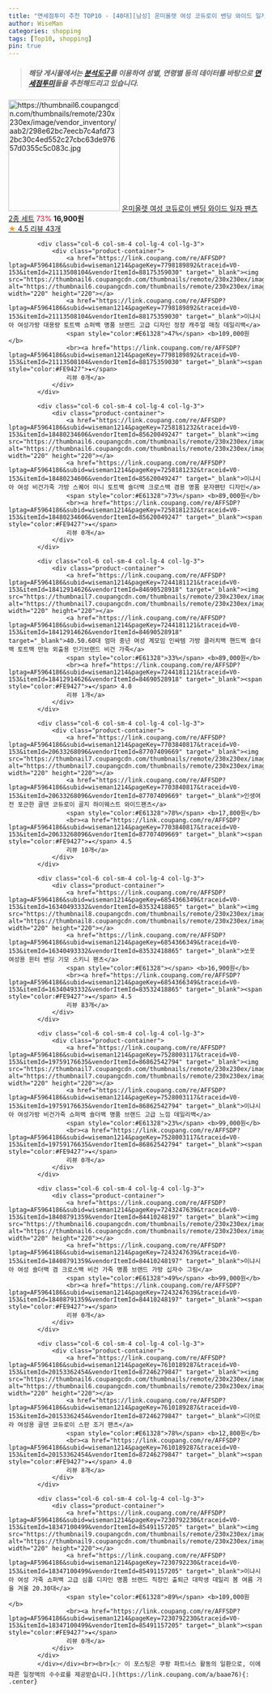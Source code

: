 ```yaml
---
title: "면세점투미 추천 TOP10 - [40대][남성] 온미올렛 여성 코듀로이 밴딩 와이드 일자 팬츠 2종 세트"
author: WiseMan
categories: shopping
tags: [Top10, shopping]
pin: true
---
```


> ##### 해당 게시물에서는 [**분석도구**](https://itemscout.io/)를 이용하여 **성별**, **연령별** 등의 데이터를 바탕으로 [**면세점투미**](https://link.coupang.com/a/baae76)들을 추천해드리고 있습니다.
<div class="container"><div class="row">
            <div class="col-6 col-sm-4 col-lg-4 col-lg-3">
                <div class="product-container">
                    <a href="https://link.coupang.com/re/AFFSDP?lptag=AF5964186&subid=wiseman1214&pageKey=7558924855&traceid=V0-153&itemId=19909870377&vendorItemId=87009802824" target="_blank"><img src="https://thumbnail6.coupangcdn.com/thumbnails/remote/230x230ex/image/vendor_inventory/aab2/298e62bc7eecb7c4afd732bc30c4ed552c27cbc63de97657d0355c5c083c.jpg" alt="https://thumbnail6.coupangcdn.com/thumbnails/remote/230x230ex/image/vendor_inventory/aab2/298e62bc7eecb7c4afd732bc30c4ed552c27cbc63de97657d0355c5c083c.jpg" width="220" height="220"></a>
                    <a href="https://link.coupang.com/re/AFFSDP?lptag=AF5964186&subid=wiseman1214&pageKey=7558924855&traceid=V0-153&itemId=19909870377&vendorItemId=87009802824" target="_blank">온미올렛 여성 코듀로이 밴딩 와이드 일자 팬츠 2종 세트</a>
                    <span style="color:#E61328">73%</span> <b>16,900원</b>
                    <br><a href="https://link.coupang.com/re/AFFSDP?lptag=AF5964186&subid=wiseman1214&pageKey=7558924855&traceid=V0-153&itemId=19909870377&vendorItemId=87009802824" target="_blank"><span style="color:#FE9427">★</span> 4.5
                    리뷰 43개</a>
                </div>
            </div>
            
            <div class="col-6 col-sm-4 col-lg-4 col-lg-3">
                <div class="product-container">
                    <a href="https://link.coupang.com/re/AFFSDP?lptag=AF5964186&subid=wiseman1214&pageKey=7798189892&traceid=V0-153&itemId=21113508104&vendorItemId=88175359030" target="_blank"><img src="https://thumbnail6.coupangcdn.com/thumbnails/remote/230x230ex/image/vendor_inventory/5aa3/b4e28af08d72fc829520bc5f139fc8ab908854d13897b43a2ec4a8b0ac8c.png" alt="https://thumbnail6.coupangcdn.com/thumbnails/remote/230x230ex/image/vendor_inventory/5aa3/b4e28af08d72fc829520bc5f139fc8ab908854d13897b43a2ec4a8b0ac8c.png" width="220" height="220"></a>
                    <a href="https://link.coupang.com/re/AFFSDP?lptag=AF5964186&subid=wiseman1214&pageKey=7798189892&traceid=V0-153&itemId=21113508104&vendorItemId=88175359030" target="_blank">이냐시아 여성가방 대용량 토트백 쇼퍼백 명품 브랜드 고급 디자인 정장 캐주얼 매칭 데일리백</a>
                    <span style="color:#E61328">47%</span> <b>109,000원</b>
                    <br><a href="https://link.coupang.com/re/AFFSDP?lptag=AF5964186&subid=wiseman1214&pageKey=7798189892&traceid=V0-153&itemId=21113508104&vendorItemId=88175359030" target="_blank"><span style="color:#FE9427">★</span> 
                    리뷰 0개</a>
                </div>
            </div>
            
            <div class="col-6 col-sm-4 col-lg-4 col-lg-3">
                <div class="product-container">
                    <a href="https://link.coupang.com/re/AFFSDP?lptag=AF5964186&subid=wiseman1214&pageKey=7258181232&traceid=V0-153&itemId=18480234606&vendorItemId=85620049247" target="_blank"><img src="https://thumbnail6.coupangcdn.com/thumbnails/remote/230x230ex/image/vendor_inventory/7bc7/ccdf35ecd417115e9990cb8565d053c2085fdeeea1a91f11e38bed1f1565.png" alt="https://thumbnail6.coupangcdn.com/thumbnails/remote/230x230ex/image/vendor_inventory/7bc7/ccdf35ecd417115e9990cb8565d053c2085fdeeea1a91f11e38bed1f1565.png" width="220" height="220"></a>
                    <a href="https://link.coupang.com/re/AFFSDP?lptag=AF5964186&subid=wiseman1214&pageKey=7258181232&traceid=V0-153&itemId=18480234606&vendorItemId=85620049247" target="_blank">이냐시아 여성 비건가죽 가방 스퀘어 미니 토트백 숄더백 크로스백 겸용 명품 문자팬턴 디자인</a>
                    <span style="color:#E61328">73%</span> <b>89,000원</b>
                    <br><a href="https://link.coupang.com/re/AFFSDP?lptag=AF5964186&subid=wiseman1214&pageKey=7258181232&traceid=V0-153&itemId=18480234606&vendorItemId=85620049247" target="_blank"><span style="color:#FE9427">★</span> 
                    리뷰 0개</a>
                </div>
            </div>
            
            <div class="col-6 col-sm-4 col-lg-4 col-lg-3">
                <div class="product-container">
                    <a href="https://link.coupang.com/re/AFFSDP?lptag=AF5964186&subid=wiseman1214&pageKey=7244181121&traceid=V0-153&itemId=18412914626&vendorItemId=84690528918" target="_blank"><img src="https://thumbnail7.coupangcdn.com/thumbnails/remote/230x230ex/image/vendor_inventory/ba5a/403835de3ec9d7eb254ce7e27101890d94df8e7aac2469081e03e761edf6.png" alt="https://thumbnail7.coupangcdn.com/thumbnails/remote/230x230ex/image/vendor_inventory/ba5a/403835de3ec9d7eb254ce7e27101890d94df8e7aac2469081e03e761edf6.png" width="220" height="220"></a>
                    <a href="https://link.coupang.com/re/AFFSDP?lptag=AF5964186&subid=wiseman1214&pageKey=7244181121&traceid=V0-153&itemId=18412914626&vendorItemId=84690528918" target="_blank">40.50.60대 엄마 중년 여성 계모임 인싸템 가방 클러치백 핸드백 숄더백 토트백 만능 외출용 인기브랜드 비건 가죽</a>
                    <span style="color:#E61328">33%</span> <b>89,000원</b>
                    <br><a href="https://link.coupang.com/re/AFFSDP?lptag=AF5964186&subid=wiseman1214&pageKey=7244181121&traceid=V0-153&itemId=18412914626&vendorItemId=84690528918" target="_blank"><span style="color:#FE9427">★</span> 4.0
                    리뷰 1개</a>
                </div>
            </div>
            
            <div class="col-6 col-sm-4 col-lg-4 col-lg-3">
                <div class="product-container">
                    <a href="https://link.coupang.com/re/AFFSDP?lptag=AF5964186&subid=wiseman1214&pageKey=7703840817&traceid=V0-153&itemId=20633268096&vendorItemId=87707409669" target="_blank"><img src="https://thumbnail7.coupangcdn.com/thumbnails/remote/230x230ex/image/vendor_inventory/868f/fae3c217a95db574fb3cf24bff1251c831f9f1b589bea66f30816b4c706c.png" alt="https://thumbnail7.coupangcdn.com/thumbnails/remote/230x230ex/image/vendor_inventory/868f/fae3c217a95db574fb3cf24bff1251c831f9f1b589bea66f30816b4c706c.png" width="220" height="220"></a>
                    <a href="https://link.coupang.com/re/AFFSDP?lptag=AF5964186&subid=wiseman1214&pageKey=7703840817&traceid=V0-153&itemId=20633268096&vendorItemId=87707409669" target="_blank">인생여전 포근한 골덴 코듀로이 골지 하이웨스트 와이드팬츠</a>
                    <span style="color:#E61328">78%</span> <b>17,800원</b>
                    <br><a href="https://link.coupang.com/re/AFFSDP?lptag=AF5964186&subid=wiseman1214&pageKey=7703840817&traceid=V0-153&itemId=20633268096&vendorItemId=87707409669" target="_blank"><span style="color:#FE9427">★</span> 4.5
                    리뷰 10개</a>
                </div>
            </div>
            
            <div class="col-6 col-sm-4 col-lg-4 col-lg-3">
                <div class="product-container">
                    <a href="https://link.coupang.com/re/AFFSDP?lptag=AF5964186&subid=wiseman1214&pageKey=6854366349&traceid=V0-153&itemId=16340493332&vendorItemId=83532418865" target="_blank"><img src="https://thumbnail8.coupangcdn.com/thumbnails/remote/230x230ex/image/vendor_inventory/f603/8fe4d277245e8927e63b09e8f34e55d8ff42cd1b396ac03746de305816a6.jpg" alt="https://thumbnail8.coupangcdn.com/thumbnails/remote/230x230ex/image/vendor_inventory/f603/8fe4d277245e8927e63b09e8f34e55d8ff42cd1b396ac03746de305816a6.jpg" width="220" height="220"></a>
                    <a href="https://link.coupang.com/re/AFFSDP?lptag=AF5964186&subid=wiseman1214&pageKey=6854366349&traceid=V0-153&itemId=16340493332&vendorItemId=83532418865" target="_blank">쏘옷 여성용 윈터 밴딩 기모 스키니 팬츠</a>
                    <span style="color:#E61328"></span> <b>16,900원</b>
                    <br><a href="https://link.coupang.com/re/AFFSDP?lptag=AF5964186&subid=wiseman1214&pageKey=6854366349&traceid=V0-153&itemId=16340493332&vendorItemId=83532418865" target="_blank"><span style="color:#FE9427">★</span> 4.5
                    리뷰 83개</a>
                </div>
            </div>
            
            <div class="col-6 col-sm-4 col-lg-4 col-lg-3">
                <div class="product-container">
                    <a href="https://link.coupang.com/re/AFFSDP?lptag=AF5964186&subid=wiseman1214&pageKey=7528003117&traceid=V0-153&itemId=19759176635&vendorItemId=86862542794" target="_blank"><img src="https://thumbnail7.coupangcdn.com/thumbnails/remote/230x230ex/image/vendor_inventory/3da0/9cf99879ccf1b10d3dd6a2b69006f26da3eeb378f9ce47ebb4344c2fb522.png" alt="https://thumbnail7.coupangcdn.com/thumbnails/remote/230x230ex/image/vendor_inventory/3da0/9cf99879ccf1b10d3dd6a2b69006f26da3eeb378f9ce47ebb4344c2fb522.png" width="220" height="220"></a>
                    <a href="https://link.coupang.com/re/AFFSDP?lptag=AF5964186&subid=wiseman1214&pageKey=7528003117&traceid=V0-153&itemId=19759176635&vendorItemId=86862542794" target="_blank">이냐시아 여성가방 비건가죽 쇼퍼백 숄더백 명품 브랜드 고급 느낌 데일리백</a>
                    <span style="color:#E61328">23%</span> <b>99,000원</b>
                    <br><a href="https://link.coupang.com/re/AFFSDP?lptag=AF5964186&subid=wiseman1214&pageKey=7528003117&traceid=V0-153&itemId=19759176635&vendorItemId=86862542794" target="_blank"><span style="color:#FE9427">★</span> 
                    리뷰 0개</a>
                </div>
            </div>
            
            <div class="col-6 col-sm-4 col-lg-4 col-lg-3">
                <div class="product-container">
                    <a href="https://link.coupang.com/re/AFFSDP?lptag=AF5964186&subid=wiseman1214&pageKey=7243247639&traceid=V0-153&itemId=18408791359&vendorItemId=84410248197" target="_blank"><img src="https://thumbnail6.coupangcdn.com/thumbnails/remote/230x230ex/image/vendor_inventory/7569/c521fe86f5f06e9e28ddb3fba115499c629985de35d925ffa30fe08ca062.png" alt="https://thumbnail6.coupangcdn.com/thumbnails/remote/230x230ex/image/vendor_inventory/7569/c521fe86f5f06e9e28ddb3fba115499c629985de35d925ffa30fe08ca062.png" width="220" height="220"></a>
                    <a href="https://link.coupang.com/re/AFFSDP?lptag=AF5964186&subid=wiseman1214&pageKey=7243247639&traceid=V0-153&itemId=18408791359&vendorItemId=84410248197" target="_blank">이냐시아 여성 숄더백 겸 크로스백 비건 가죽 명품 브랜드 가방 십자수 그림</a>
                    <span style="color:#E61328">49%</span> <b>99,000원</b>
                    <br><a href="https://link.coupang.com/re/AFFSDP?lptag=AF5964186&subid=wiseman1214&pageKey=7243247639&traceid=V0-153&itemId=18408791359&vendorItemId=84410248197" target="_blank"><span style="color:#FE9427">★</span> 
                    리뷰 0개</a>
                </div>
            </div>
            
            <div class="col-6 col-sm-4 col-lg-4 col-lg-3">
                <div class="product-container">
                    <a href="https://link.coupang.com/re/AFFSDP?lptag=AF5964186&subid=wiseman1214&pageKey=7610189287&traceid=V0-153&itemId=20153362454&vendorItemId=87246279847" target="_blank"><img src="https://thumbnail6.coupangcdn.com/thumbnails/remote/230x230ex/image/rs_quotation_api/eqjffvtu/0201857d098b4acb9b82e8b42a62ad29.jpg" alt="https://thumbnail6.coupangcdn.com/thumbnails/remote/230x230ex/image/rs_quotation_api/eqjffvtu/0201857d098b4acb9b82e8b42a62ad29.jpg" width="220" height="220"></a>
                    <a href="https://link.coupang.com/re/AFFSDP?lptag=AF5964186&subid=wiseman1214&pageKey=7610189287&traceid=V0-153&itemId=20153362454&vendorItemId=87246279847" target="_blank">디어로라 여성용 골덴 코듀로이 스판 조거 팬츠</a>
                    <span style="color:#E61328">78%</span> <b>12,800원</b>
                    <br><a href="https://link.coupang.com/re/AFFSDP?lptag=AF5964186&subid=wiseman1214&pageKey=7610189287&traceid=V0-153&itemId=20153362454&vendorItemId=87246279847" target="_blank"><span style="color:#FE9427">★</span> 4.0
                    리뷰 8개</a>
                </div>
            </div>
            
            <div class="col-6 col-sm-4 col-lg-4 col-lg-3">
                <div class="product-container">
                    <a href="https://link.coupang.com/re/AFFSDP?lptag=AF5964186&subid=wiseman1214&pageKey=7230792230&traceid=V0-153&itemId=18347100499&vendorItemId=85491157205" target="_blank"><img src="https://thumbnail9.coupangcdn.com/thumbnails/remote/230x230ex/image/vendor_inventory/968e/4998ba3ababf7c013a24141309c7a68bb704d600eabc12b7e8ff17318894.png" alt="https://thumbnail9.coupangcdn.com/thumbnails/remote/230x230ex/image/vendor_inventory/968e/4998ba3ababf7c013a24141309c7a68bb704d600eabc12b7e8ff17318894.png" width="220" height="220"></a>
                    <a href="https://link.coupang.com/re/AFFSDP?lptag=AF5964186&subid=wiseman1214&pageKey=7230792230&traceid=V0-153&itemId=18347100499&vendorItemId=85491157205" target="_blank">이냐시아 여성 가죽 쇼퍼백 고급 심플 디자인 명품 브랜드 직장인 출퇴근 대학생 데일리 봄 여름 가을 겨울 20.30대</a>
                    <span style="color:#E61328">89%</span> <b>109,000원</b>
                    <br><a href="https://link.coupang.com/re/AFFSDP?lptag=AF5964186&subid=wiseman1214&pageKey=7230792230&traceid=V0-153&itemId=18347100499&vendorItemId=85491157205" target="_blank"><span style="color:#FE9427">★</span> 
                    리뷰 0개</a>
                </div>
            </div>
            </div></div><br><br>[👉 이 포스팅은 쿠팡 파트너스 활동의 일환으로, 이에 따른 일정액의 수수료를 제공받습니다.](https://link.coupang.com/a/baae76){: .center}